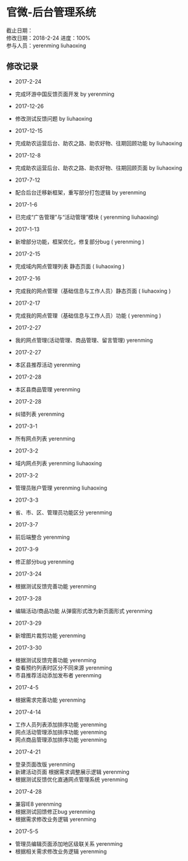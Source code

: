 # 官微-后台管理系统
截止日期：   
修改日期：2018-2-24
进度：100%   
参与人员：yerenming liuhaoxing  

## 修改记录  
- 2017-2-24
* 完成环游中国反馈页面开发 by yerenming

- 2017-12-26
* 修改测试反馈问题 by liuhaoxing

- 2017-12-15
* 完成助农运营后台、助农之路、助农好物、往期回顾功能 by liuhaoxing

- 2017-12-8
* 完成助农运营后台、助农之路、助农好物、往期回顾页面 by liuhaoxing

- 2017-7-12
* 配合后台迁移新框架，重写部分打包逻辑 by yerenming
  
- 2017-1-6 
* 已完成“广告管理”与“活动管理”模块   ( yerenming liuhaoxing)

- 2017-1-13 
* 新增部分功能，框架优化，修复部分bug ( yerenming )

- 2017-2-15
* 完成域内网点管理列表 静态页面 ( liuhaoxing )

- 2017-2-16
* 完成我的网点管理（基础信息与工作人员）静态页面 ( liuhaoxing )

- 2017-2-17
* 完成我的网点管理（基础信息与工作人员）功能 ( yerenming )

- 2017-2-27
* 我的网点管理(活动管理、商品管理、留言管理) yerenming
- 2017-2-27
* 本区县推荐活动 yerenming
- 2017-2-28
* 本区县商品管理 yerenming
- 2017-2-28
* 纠错列表 yerenming
- 2017-3-1
* 所有网点列表 yerenming
- 2017-3-2 
* 域内网点列表 yerenming liuhaoxing
- 2017-3-2 
* 管理员账户管理 yerenming liuhaoxing
- 2017-3-3 
* 省、市、区、管理员功能区分 yerenming

- 2017-3-7
* 前后端整合 yerenming

- 2017-3-9
* 修正部分bug yerenming

- 2017-3-24
* 根据测试反馈完善功能 yerenming

- 2017-3-28
* 编辑活动/商品功能 从弹窗形式改为新页面形式 yerenming

- 2017-3-29
* 新增图片裁剪功能 yerenming

- 2017-3-30
* 根据测试反馈完善功能 yerenming
* 查看预约列表时区分不同来源 yerenming
* 市县推荐活动添加发布者 yerenming

- 2017-4-5
* 根据需求完善功能 yerenming

- 2017-4-14
* 工作人员列表添加排序功能 yerenming
* 网点活动管理添加排序功能 yerenming
* 网点商品管理添加排序功能 yerenming

- 2017-4-21
* 登录页面改版 yerenming
* 新建活动页面 根据需求调整展示逻辑 yerenming
* 根据测试反馈优化直通网点管理系统 yerenming


- 2017-4-28
* 兼容IE8 yerenming
* 根据测试回馈修正bug yerenming
* 根据需求修改业务逻辑 yerenming

- 2017-5-5
* 管理员编辑页面添加地区级联关系 yerenming
* 根据相关需求修改业务逻辑 yerenming

